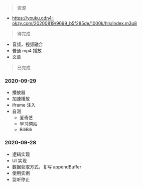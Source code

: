 > 资源
- https://youku.cdn4-okzy.com/20200819/9699_b5f285de/1000k/hls/index.m3u8


> 待完成
- 音频，视频融合
- 普通 mp4 播放
- 文章



> 已完成
### 2020-09-29
- 播放器
- 加速播放
- iframe 注入
- 自测
  - 爱奇艺
  - 学习网站
  - BiliBili


### 2020-09-28
- 逻辑实现
- UI 实现
- 数据获取方式，复写 appendBuffer
- 使用实例
- 监听停止

